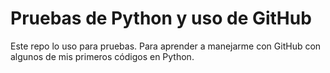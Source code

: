 # Pruebas de Python y uso de GitHub

Este repo lo uso para pruebas. Para aprender a manejarme con GitHub con algunos de mis primeros códigos en Python.

